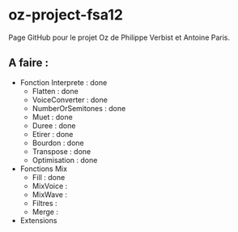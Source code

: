 oz-project-fsa12
================
Page GitHub pour le projet Oz de Philippe Verbist et Antoine Paris.

A faire :
---------
* Fonction Interprete : done
    * Flatten : done
    * VoiceConverter : done
    * NumberOrSemitones : done
    * Muet : done
    * Duree : done
    * Etirer : done
    * Bourdon : done
    * Transpose : done
    * Optimisation : done
* Fonctions Mix
    * Fill : done
    * MixVoice :
    * MixWave :
    * Filtres :
    * Merge :
* Extensions
